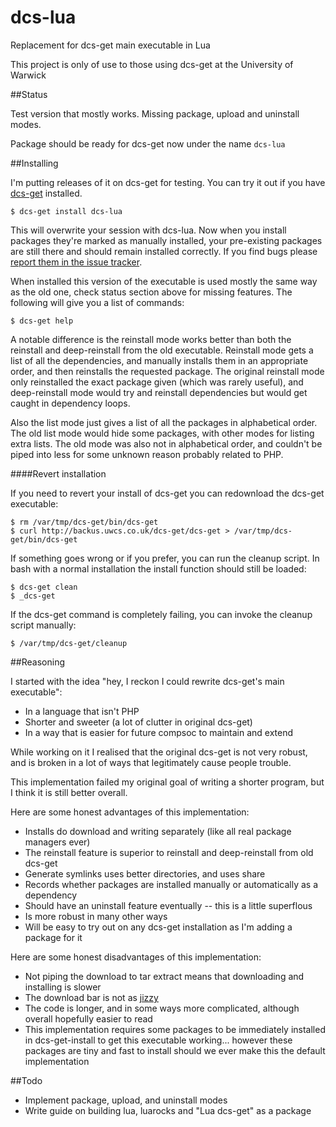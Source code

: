 # dcs-lua
Replacement for dcs-get main executable in Lua

This project is only of use to those using dcs-get at the University of Warwick

##Status

Test version that mostly works. Missing package, upload and uninstall modes.

Package should be ready for dcs-get now under the name `dcs-lua`

##Installing

I'm putting releases of it on dcs-get for testing. You can try it out if you have [dcs-get](http://backus.uwcs.co.uk/dcs-get/) installed.

    $ dcs-get install dcs-lua

This will overwrite your session with dcs-lua. Now when you install packages they're marked as manually installed, your pre-existing packages are still there and should remain installed correctly. If you find bugs please [report them in the issue tracker](https://github.com/Veltas/dcs-lua/issues).

When installed this version of the executable is used mostly the same way as the old one, check status section above for missing features. The following will give you a list of commands:

    $ dcs-get help

A notable difference is the reinstall mode works better than both the reinstall and deep-reinstall from the old executable. Reinstall mode gets a list of all the dependencies, and manually installs them in an appropriate order, and then reinstalls the requested package. The original reinstall mode only reinstalled the exact package given (which was rarely useful), and deep-reinstall mode would try and reinstall dependencies but would get caught in dependency loops.

Also the list mode just gives a list of all the packages in alphabetical order. The old list mode would hide some packages, with other modes for listing extra lists. The old mode was also not in alphabetical order, and couldn't be piped into less for some unknown reason probably related to PHP.

####Revert installation

If you need to revert your install of dcs-get you can redownload the dcs-get executable:

    $ rm /var/tmp/dcs-get/bin/dcs-get
    $ curl http://backus.uwcs.co.uk/dcs-get/dcs-get > /var/tmp/dcs-get/bin/dcs-get

If something goes wrong or if you prefer, you can run the cleanup script. In bash with a normal installation the install function should still be loaded:

    $ dcs-get clean
    $ _dcs-get

If the dcs-get command is completely failing, you can invoke the cleanup script manually:

    $ /var/tmp/dcs-get/cleanup

##Reasoning

I started with the idea "hey, I reckon I could rewrite dcs-get's main executable":

* In a language that isn't PHP
* Shorter and sweeter (a lot of clutter in original dcs-get)
* In a way that is easier for future compsoc to maintain and extend

While working on it I realised that the original dcs-get is not very robust, and is broken in a lot
of ways that legitimately cause people trouble.

This implementation failed my original goal of writing a shorter program, but I think it is still better overall.

Here are some honest advantages of this implementation:

* Installs do download and writing separately (like all real package managers ever)
* The reinstall feature is superior to reinstall and deep-reinstall from old dcs-get
* Generate symlinks uses better directories, and uses share
* Records whether packages are installed manually or automatically as a dependency
* Should have an uninstall feature eventually -- this is a little superflous
* Is more robust in many other ways
* Will be easy to try out on any dcs-get installation as I'm adding a package for it

Here are some honest disadvantages of this implementation:

* Not piping the download to tar extract means that downloading and installing is slower
* The download bar is not as [jizzy](https://github.com/UWCS/dcs-get/blob/master/dcs-get#L151)
* The code is longer, and in some ways more complicated, although overall hopefully easier to read
* This implementation requires some packages to be immediately installed in dcs-get-install to get this executable working... however these packages are tiny and fast to install should we ever make this the default implementation

##Todo

* Implement package, upload, and uninstall modes
* Write guide on building lua, luarocks and "Lua dcs-get" as a package
